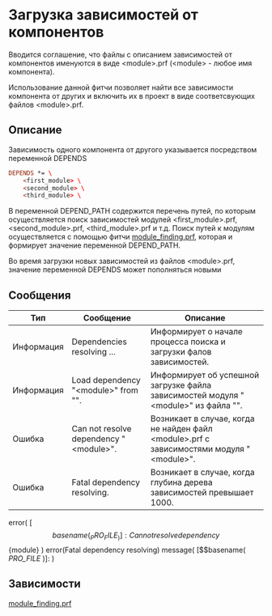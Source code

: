 # Загрузка зависимостей от компонентов

Вводится соглашение, что файлы с описанием зависимостей от компонентов именуются в виде \<module\>.prf (\<module\> - любое имя компонента).

Использование данной фитчи позволяет найти все зависимости компонента от других и включить их в проект в виде соответсвующих файлов \<module\>.prf.

## Описание

Зависимость одного компонента от другого указывается посредством переменной DEPENDS

```pro
DEPENDS *= \
    <first_module> \
    <second_module> \
    <third_module> \
```

В переменной DEPEND_PATH содержится перечень путей, по которым осуществляется поиск зависимостей модулей \<first_module\>.prf, \<second_module\>.prf, \<third_module\>.prf и т.д.
Поиск путей к модулям осуществляется с помощью фитчи [module_finding.prf](module_finding.md), которая и формирует значение переменной DEPEND_PATH.

Во время загрузки новых зависимостей из файлов \<module\>.prf, значение переменной DEPENDS может пополняться новыми

## Сообщения

| Тип | Сообщение | Описание |
|-----|------|-------|
| Информация | Dependencies resolving ... | Информирует о начале процесса поиска и загрузки фалов зависимостей. |
| Информация | Load dependency "\<module\>" from \"<path>\". | Информирует об успешной загрузке файла зависимостей модуля "\<module\>" из файла \"<path>\". |
| Ошибка | Can not resolve dependency "\<module\>". | Возникает в случае, когда не найден файл \<module\>.prf с зависимостями модуля "\<module\>". |
| Ошибка | Fatal dependency resolving. | Возникает в случае, когда глубина дерева зависимостей превышает 1000. |

error( [$$basename( _PRO_FILE_ )]: Can not resolve dependency $${module} )
error(Fatal dependency resolving)
message( [$$basename( _PRO_FILE_ )]:  )


## Зависимости

[module_finding.prf](module_finding.md)